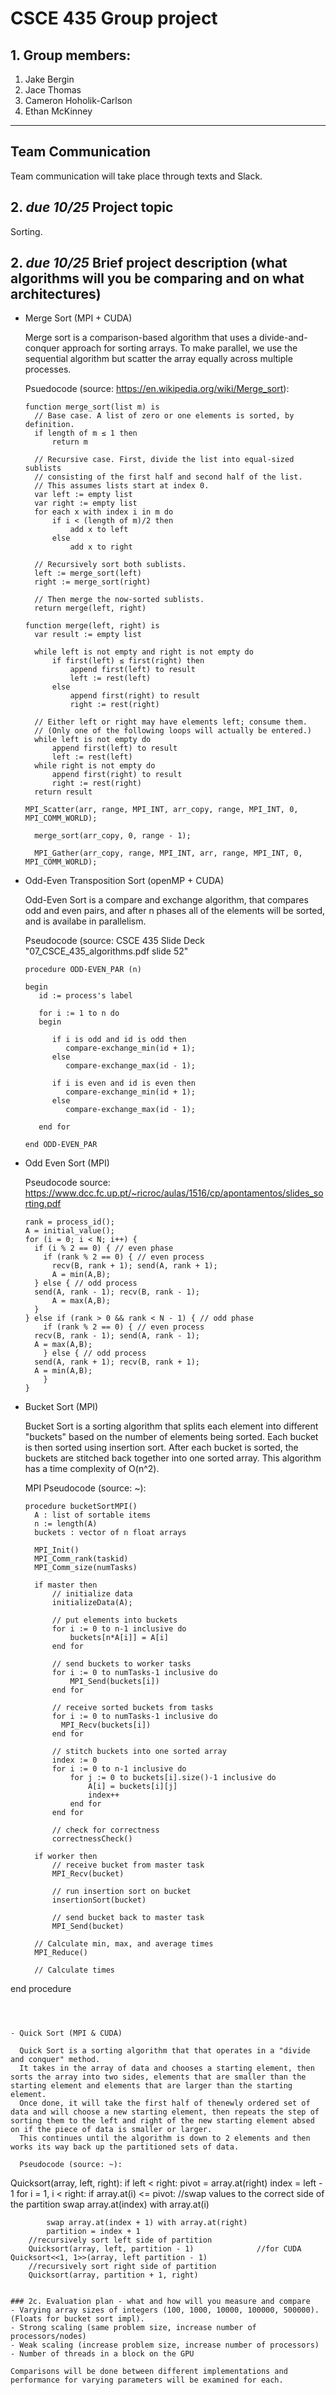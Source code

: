 # CSCE 435 Group project

## 1. Group members:
1. Jake Bergin
2. Jace Thomas
3. Cameron Hoholik-Carlson
4. Ethan McKinney

---

## Team Communication
Team communication will take place through texts and Slack.

## 2. _due 10/25_ Project topic
Sorting.

## 2. _due 10/25_ Brief project description (what algorithms will you be comparing and on what architectures)

- Merge Sort (MPI + CUDA)

  Merge sort is a comparison-based algorithm that uses a divide-and-conquer approach for sorting arrays. To make parallel, we use the sequential algorithm but scatter the array equally across multiple processes.
  
  Psuedocode (source: https://en.wikipedia.org/wiki/Merge_sort):
  ```
  function merge_sort(list m) is
    // Base case. A list of zero or one elements is sorted, by definition.
    if length of m ≤ 1 then
        return m

    // Recursive case. First, divide the list into equal-sized sublists
    // consisting of the first half and second half of the list.
    // This assumes lists start at index 0.
    var left := empty list
    var right := empty list
    for each x with index i in m do
        if i < (length of m)/2 then
            add x to left
        else
            add x to right

    // Recursively sort both sublists.
    left := merge_sort(left)
    right := merge_sort(right)

    // Then merge the now-sorted sublists.
    return merge(left, right)

  function merge(left, right) is
    var result := empty list

    while left is not empty and right is not empty do
        if first(left) ≤ first(right) then
            append first(left) to result
            left := rest(left)
        else
            append first(right) to result
            right := rest(right)

    // Either left or right may have elements left; consume them.
    // (Only one of the following loops will actually be entered.)
    while left is not empty do
        append first(left) to result
        left := rest(left)
    while right is not empty do
        append first(right) to result
        right := rest(right)
    return result

  MPI_Scatter(arr, range, MPI_INT, arr_copy, range, MPI_INT, 0, MPI_COMM_WORLD);

	merge_sort(arr_copy, 0, range - 1);

	MPI_Gather(arr_copy, range, MPI_INT, arr, range, MPI_INT, 0, MPI_COMM_WORLD);
  ```

- Odd-Even Transposition Sort (openMP + CUDA)

  Odd-Even Sort is a compare and exchange algorithm, that compares odd and even pairs, and after n phases all of the elements will be sorted, and is availabe in parallelism.

  Pseudocode (source: CSCE 435 Slide Deck "07_CSCE_435_algorithms.pdf slide 52"
  ```
  procedure ODD-EVEN_PAR (n) 
  
  begin 
     id := process's label 
  	
     for i := 1 to n do 
     begin 
  	
        if i is odd and id is odd then 
           compare-exchange_min(id + 1); 
        else 
           compare-exchange_max(id - 1);
  			
        if i is even and id is even then 
           compare-exchange_min(id + 1); 
        else 
           compare-exchange_max(id - 1);
  			
     end for
  	
  end ODD-EVEN_PAR
  ```

- Odd Even Sort (MPI)

  Pseudocode source: https://www.dcc.fc.up.pt/~ricroc/aulas/1516/cp/apontamentos/slides_sorting.pdf

  ```
  rank = process_id();
  A = initial_value();
  for (i = 0; i < N; i++) {
    if (i % 2 == 0) { // even phase
      if (rank % 2 == 0) { // even process
        recv(B, rank + 1); send(A, rank + 1);
        A = min(A,B);
    } else { // odd process
  	send(A, rank - 1); recv(B, rank - 1);
      	A = max(A,B);
    }
  } else if (rank > 0 && rank < N - 1) { // odd phase
      if (rank % 2 == 0) { // even process
	recv(B, rank - 1); send(A, rank - 1);
	A = max(A,B);
      } else { // odd process
	send(A, rank + 1); recv(B, rank + 1);
	A = min(A,B);
      }
  }

  ```
  
- Bucket Sort (MPI)

  Bucket Sort is a sorting algorithm that splits each element into different "buckets" based on the number of elements being sorted.
  Each bucket is then sorted using insertion sort.
  After each bucket is sorted, the buckets are stitched back together into one sorted array.
  This algorithm has a time complexity of O(n^2).

  MPI Pseudocode (source: ~):
  ```
  procedure bucketSortMPI()
    A : list of sortable items
    n := length(A)
    buckets : vector of n float arrays
    
    MPI_Init()
    MPI_Comm_rank(taskid)
    MPI_Comm_size(numTasks)

    if master then
        // initialize data
        initializeData(A);
    
        // put elements into buckets
        for i := 0 to n-1 inclusive do
            buckets[n*A[i]] = A[i]
        end for
    
        // send buckets to worker tasks
        for i := 0 to numTasks-1 inclusive do
            MPI_Send(buckets[i])
        end for
  
        // receive sorted buckets from tasks
        for i := 0 to numTasks-1 inclusive do
          MPI_Recv(buckets[i])
        end for
    
        // stitch buckets into one sorted array
        index := 0
        for i := 0 to n-1 inclusive do
            for j := 0 to buckets[i].size()-1 inclusive do
                A[i] = buckets[i][j]
                index++
            end for
        end for
  
        // check for correctness
        correctnessCheck()
  
    if worker then
        // receive bucket from master task
        MPI_Recv(bucket)
        
        // run insertion sort on bucket
        insertionSort(bucket)
  
        // send bucket back to master task
        MPI_Send(bucket)

    // Calculate min, max, and average times
    MPI_Reduce()

    // Calculate times
end procedure
```



- Quick Sort (MPI & CUDA)

  Quick Sort is a sorting algorithm that that operates in a "divide and conquer" method.
  It takes in the array of data and chooses a starting element, then sorts the array into two sides, elements that are smaller than the starting element and elements that are larger than the starting element.
  Once done, it will take the first half of thenewly ordered set of data and will choose a new starting element, then repeats the step of sorting them to the left and right of the new starting element absed on if the piece of data is smaller or larger.
  This continues until the algorithm is down to 2 elements and then works its way back up the partitioned sets of data.

  Pseudocode (source: ~):
  ```
  Quicksort(array, left, right):
  	if left < right:
  		pivot = array.at(right)
  		index = left - 1
  		for i = 1, i < right:
  			if array.at(i) <= pivot:
  				//swap values to the correct side of the partition
  				swap array.at(index) with array.at(i)

			swap array.at(index + 1) with array.at(right)
			partition = index + 1
  		//recursively sort left side of partition
  		Quicksort(array, left, partition - 1)              //for CUDA Quicksort<<1, 1>>(array, left partition - 1)
  		//recursively sort right side of partition
  		Quicksort(array, partition + 1, right)
  ```

### 2c. Evaluation plan - what and how will you measure and compare
- Varying array sizes of integers (100, 1000, 10000, 100000, 500000). (Floats for bucket sort impl).
- Strong scaling (same problem size, increase number of processors/nodes)
- Weak scaling (increase problem size, increase number of processors)
- Number of threads in a block on the GPU

Comparisons will be done between different implementations and performance for varying parameters will be examined for each.
